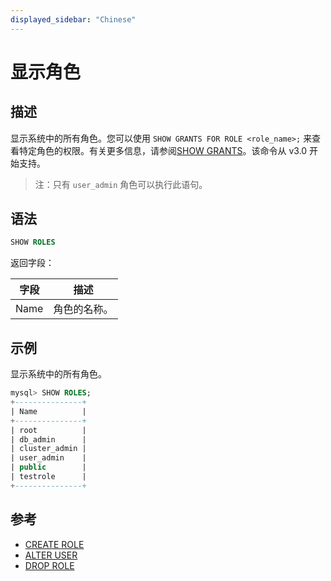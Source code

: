 ```yaml
---
displayed_sidebar: "Chinese"
---
```


# 显示角色

## 描述

显示系统中的所有角色。您可以使用 `SHOW GRANTS FOR ROLE <role_name>;` 来查看特定角色的权限。有关更多信息，请参阅[SHOW GRANTS](SHOW_GRANTS.md)。该命令从 v3.0 开始支持。


> 注：只有 `user_admin` 角色可以执行此语句。

## 语法

```SQL
SHOW ROLES
```

返回字段：

| **字段** | **描述**       |
| --------- | --------------------- |
| Name      | 角色的名称。 |

## 示例

显示系统中的所有角色。

```SQL
mysql> SHOW ROLES;
+---------------+
| Name          |
+---------------+
| root          |
| db_admin      |
| cluster_admin |
| user_admin    |
| public        |
| testrole      |
+---------------+
```

## 参考

- [CREATE ROLE](CREATE_ROLE.md)
- [ALTER USER](ALTER_USER.md)
- [DROP ROLE](DROP_ROLE.md)